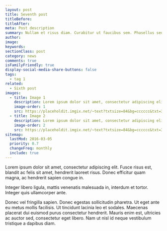 ```yaml
---
layout: post
title: Seventh post
titleBefore:
titleAfter:
meta: Post description
summary: Nullam et risus diam. Curabitur ut faucibus sem. Phasellus sed augue quis nisl gravida faucibus.
author:
image:
keywords:
sectionClass: post
category: news
comments: true
isFamilyFriendly: true
display-social-media-share-buttons: false
tags:
  - tag 1
related:
  - Sixth post
images:
  - title: Image 1
    description: Lorem ipsum dolor sit amet, consectetur adipiscing elit.
    image-order: 1
    src: https://placeholdit.imgix.net/~text?txtsize=84&bg=cccccc&txt=320x477&w=320&h=477
  - title: Image 2
    description: Lorem ipsum dolor sit amet, consectetur adipiscing elit.
    image-order: 2
    src: https://placeholdit.imgix.net/~text?txtsize=84&bg=cccccc&txt=320x477&w=320&h=477
sitemap:
  lastMod: 2016-03-05
  priority: 0.7
  changeFreq: monthly
  include: true
---
```


Lorem ipsum dolor sit amet, consectetur adipiscing elit. Fusce risus est, blandit ac felis sit amet, hendrerit laoreet risus. Donec efficitur quam magna, ac hendrerit sapien congue in.

Integer libero ligula, mattis venenatis malesuada in, interdum et tortor. Integer quis ullamcorper ante.

Donec vel fringilla sapien. Donec egestas sollicitudin pharetra. Ut eget ante eu metus mollis facilisis. Ut tincidunt lacinia leo et sodales. Maecenas placerat dui euismod purus consectetur hendrerit. Mauris enim est, ultricies ac auctor sed, consectetur eget libero. Nam ut nisl id neque vestibulum tristique a dapibus diam.
